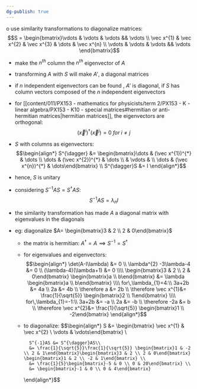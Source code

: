 ```yaml
---
dg-publish: true
---
```

o use similarity transformations to diagonalize matrices:
$$S = \begin{bmatrix}\vdots & \vdots & \vdots && \vdots \\ \vec x^{1} & \vec x^{2} & \vec x^{3} &  \dots & \vec x^{n} \\ \vdots & \vdots & \vdots && \vdots \end{bmatrix}$$
- make the $n^{th}$ column the $n^{th}$ eigenvector of $A$
- transforming $A$ with $S$ will make $A'$, a diagonal matrices

- if $n$ independent eigenvectors can be found , $A'$ is diagonal, if $S$ has column vectors composed of the $n$ independent eigenvectors

- for [[content/011/PX153 - mathematics for physicists/term 2/PX153 - K - linear algebra/PX153 - K10 - special matrices#hermitian or anti-hermitian matrices\|hermitian matrices]], the eigenvectors are orthogonal:
$$(\vec x^{i})^{\dagger} (\vec x^{j})=0\; for\; i\ne j$$
 - $S$ with columns as eigenvectors:
$$\begin{align*}
	S^{\dagger} &= \begin{bmatrix}\dots & (\vec x^{1})^{*} & \dots \\ \dots & (\vec x^{2})^{*} & \dots \\  & \vdots &  \\  \dots & (\vec x^{n})^{*} & \dots\end{bmatrix} \\
	S^{\dagger}S &= I
\end{align*}$$
- hence, $S$  is unitary

-  considering $S^{-1}AS = S^{\dagger}AS:$
$$S^{-1}AS = \lambda_{n}I$$
- the similarity transformation has made $A$ a diagonal matrix with eigenvalues in the diagonals

- eg: diagonalize $A= \begin{bmatrix}3 & 2 \\ 2 & 0\end{bmatrix}$
	- the matrix is hermitian: $A^{\dagger}=A \implies S^{-1}=S^{\dagger}$
	- for eigenvalues and eigenvectors:
$$\begin{align*}
			\det(A-I\lambda) &= 0 \\
			\lambda^{2} -3\lambda-4 &= 0 \\
			(\lambda-4)(\lambda+1) &= 0  \\\\
			\begin{bmatrix}3 & 2 \\ 2 & 0\end{bmatrix} \begin{bmatrix}a \\ b\end{bmatrix} &= \lambda \begin{bmatrix}a \\ b\end{bmatrix} \\\\
			for\,\lambda_{1}=4:\\
			3a+2b &= 4a \\
			2a &= 4b \\
			\therefore a &= 2b \\
			\therefore \vec x^{1}&= \frac{1}{\sqrt{5}} \begin{bmatrix}2 \\ 1\end{bmatrix}
			\\\\
			for\,\lambda_{1}=-1:\\
			3a+2b &= -a \\
			2a &= -b \\
			\therefore -2a &= b \\
			\therefore \vec x^{2}&= \frac{1}{\sqrt{5}} \begin{bmatrix}1 \\ -2\end{bmatrix}
		\end{align*}$$
	- to diagonalize:
$$\begin{align*}
			S &= \begin{bmatrix} \vec x^{1} & \vec x^{2}  \\ \vdots & \vdots\end{bmatrix} \\

			S^{-1}AS &= S^{\dagger}AS\\
			&= \frac{1}{\sqrt{5}}\frac{1}{\sqrt{5}} \begin{bmatrix}1 & -2 \\ 2 & 1\end{bmatrix}\begin{bmatrix}3 & 2 \\ 2 & 0\end{bmatrix} \begin{bmatrix}1 & 2 \\ -2 & 1\end{bmatrix} \\
			&= \frac{1}{5}\begin{bmatrix}-5 & 0 \\ 0 & 20\end{bmatrix} \\
			&= \begin{bmatrix}-1 & 0 \\ 0 & 4\end{bmatrix}
		\end{align*}$$
